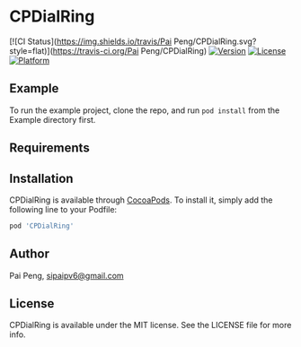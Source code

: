# CPDialRing

[![CI Status](https://img.shields.io/travis/Pai Peng/CPDialRing.svg?style=flat)](https://travis-ci.org/Pai Peng/CPDialRing)
[![Version](https://img.shields.io/cocoapods/v/CPDialRing.svg?style=flat)](https://cocoapods.org/pods/CPDialRing)
[![License](https://img.shields.io/cocoapods/l/CPDialRing.svg?style=flat)](https://cocoapods.org/pods/CPDialRing)
[![Platform](https://img.shields.io/cocoapods/p/CPDialRing.svg?style=flat)](https://cocoapods.org/pods/CPDialRing)

## Example

To run the example project, clone the repo, and run `pod install` from the Example directory first.

## Requirements

## Installation

CPDialRing is available through [CocoaPods](https://cocoapods.org). To install
it, simply add the following line to your Podfile:

```ruby
pod 'CPDialRing'
```

## Author

Pai Peng, sipaipv6@gmail.com

## License

CPDialRing is available under the MIT license. See the LICENSE file for more info.
